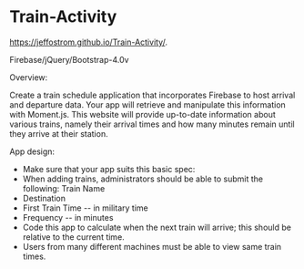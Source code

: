 # Train-Activity

https://jeffostrom.github.io/Train-Activity/.

Firebase/jQuery/Bootstrap-4.0v

Overview:

Create a train schedule application that incorporates Firebase to host arrival and departure data. Your app will retrieve and manipulate this information with Moment.js. This website will provide up-to-date information about various trains, namely their arrival times and how many minutes remain until they arrive at their station.

App design: 

- Make sure that your app suits this basic spec:
- When adding trains, administrators should be able to submit the following:
  Train Name
- Destination
- First Train Time -- in military time
- Frequency -- in minutes
- Code this app to calculate when the next train will arrive; this should be  
  relative to the current time.
- Users from many different machines must be able to view same train times.